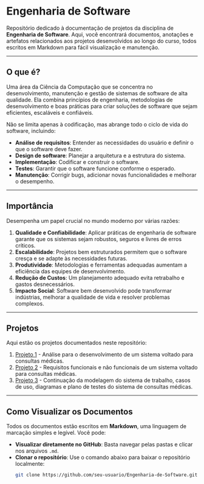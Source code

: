 # Engenharia de Software

Repositório dedicado à documentação de projetos da disciplina de **Engenharia de Software**. Aqui, você encontrará documentos, anotações e artefatos relacionados aos projetos desenvolvidos ao longo do curso, todos escritos em Markdown para fácil visualização e manutenção.

---

## O que é?

Uma área da Ciência da Computação que se concentra no desenvolvimento, manutenção e gestão de sistemas de software de alta qualidade. Ela combina princípios de engenharia, metodologias de desenvolvimento e boas práticas para criar soluções de software que sejam eficientes, escaláveis e confiáveis.

Não se limita apenas à codificação, mas abrange todo o ciclo de vida do software, incluindo:

- **Análise de requisitos**: Entender as necessidades do usuário e definir o que o software deve fazer.
- **Design de software**: Planejar a arquitetura e a estrutura do sistema.
- **Implementação**: Codificar e construir o software.
- **Testes**: Garantir que o software funcione conforme o esperado.
- **Manutenção**: Corrigir bugs, adicionar novas funcionalidades e melhorar o desempenho.

---

## Importância

Desempenha um papel crucial no mundo moderno por várias razões:

1. **Qualidade e Confiabilidade**: Aplicar práticas de engenharia de software garante que os sistemas sejam robustos, seguros e livres de erros críticos.
2. **Escalabilidade**: Projetos bem estruturados permitem que o software cresça e se adapte às necessidades futuras.
3. **Produtividade**: Metodologias e ferramentas adequadas aumentam a eficiência das equipes de desenvolvimento.
4. **Redução de Custos**: Um planejamento adequado evita retrabalho e gastos desnecessários.
5. **Impacto Social**: Software bem desenvolvido pode transformar indústrias, melhorar a qualidade de vida e resolver problemas complexos.

---

## Projetos

Aqui estão os projetos documentados neste repositório:

1. [Projeto 1](/Projeto-1/README.md) - Análise para o desenvolvimento de um sistema voltado para consultas médicas.
2. [Projeto 2](/Projeto-2/README.md) - Requisitos funcionais e não funcionais de um sistema voltado para consultas médicas.
3. [Projeto 3](/Projeto-3/README.md) - Continuação da modelagem do sistema de trabalho, casos de uso, diagramas e plano de testes do sistema de consultas médicas.

---

## Como Visualizar os Documentos

Todos os documentos estão escritos em **Markdown**, uma linguagem de marcação simples e legível. Você pode:

- **Visualizar diretamente no GitHub**: Basta navegar pelas pastas e clicar nos arquivos `.md`.
- **Clonar o repositório**: Use o comando abaixo para baixar o repositório localmente:
  ```bash
  git clone https://github.com/seu-usuario/Engenharia-de-Software.git
